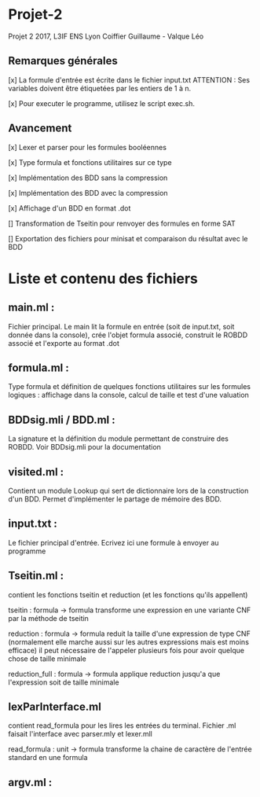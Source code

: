 # Projet-2
Projet 2 2017, L3IF ENS Lyon
Coiffier Guillaume - Valque Léo

## Remarques générales

[x] La formule d'entrée est écrite dans le fichier input.txt
    ATTENTION : Ses variables doivent être étiquetées par les entiers de 1 à n.

[x] Pour executer le programme, utilisez le script exec.sh.

## Avancement

[x] Lexer et parser pour les formules booléennes

[x] Type formula et fonctions utilitaires sur ce type

[x] Implémentation des BDD sans la compression

[x] Implémentation des BDD avec la compression

[x] Affichage d'un BDD en format .dot

[] Transformation de Tseitin pour renvoyer des formules en forme SAT

[] Exportation des fichiers pour minisat et comparaison du résultat avec le BDD

# Liste et contenu des fichiers

## main.ml :
Fichier principal. Le main lit la formule en entrée (soit de input.txt, soit donnée dans la console),
crée l'objet formula associé, construit le ROBDD associé et l'exporte au format .dot

## formula.ml :
Type formula et définition de quelques fonctions utilitaires sur les formules logiques :
  affichage dans la console, calcul de taille et test d'une valuation

## BDDsig.mli / BDD.ml :
  La signature et la définition du module permettant de construire des ROBDD. Voir BDDsig.mli pour la documentation

## visited.ml :
  Contient un module Lookup qui sert de dictionnaire lors de la construction d'un BDD. Permet d'implémenter le partage de mémoire des BDD.

## input.txt :
  Le fichier principal d'entrée. Ecrivez ici une formule à envoyer au programme

## Tseitin.ml :
contient les fonctions tseitin et reduction (et les fonctions qu'ils
appellent)

tseitin : formula -> formula
  transforme une expression en une variante CNF par la méthode de tseitin

reduction : formula -> formula
  reduit la taille d'une expression de type CNF (normalement elle marche aussi sur les autres expressions mais est moins efficace)
  il peut nécessaire de l'appeler plusieurs fois pour avoir quelque chose de taille minimale

reduction_full : formula -> formula
  applique reduction jusqu'a que l'expression soit de taille minimale

## lexParInterface.ml
contient read_formula pour les lires les entrées du terminal. Fichier .ml faisait l'interface avec parser.mly et lexer.mll

read_formula : unit -> formula
  transforme la chaine de caractère de l'entrée standard en une formula

## argv.ml :
  
